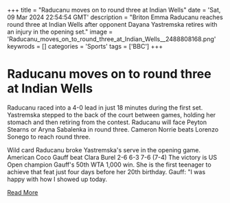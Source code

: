 +++
title = "Raducanu moves on to round three at Indian Wells"
date = 'Sat, 09 Mar 2024 22:54:54 GMT'
description = "Briton Emma Raducanu reaches round three at Indian Wells after opponent Dayana Yastremska retires with an injury in the opening set."
image = 'Raducanu_moves_on_to_round_three_at_Indian_Wells__2488808168.png'
keywrods =  []
categories = 'Sports'
tags = ['BBC']
+++

# Raducanu moves on to round three at Indian Wells

Raducanu raced into a 4-0 lead in just 18 minutes during the first set.
Yastremska stepped to the back of the court between games, holding her stomach and then retiring from the contest.
Raducanu will face Peyton Stearns or Aryna Sabalenka in round three.
Cameron Norrie beats Lorenzo Sonego to reach round three.

Wild card Raducanu broke Yastremska's serve in the opening game.
American Coco Gauff beat Clara Burel 2-6 6-3 7-6 (7-4) The victory is US Open champion Gauff<bb>'s 50th WTA 1,000 win.
She is the first teenager to achieve that feat just four days before her 20th birthday.
Gauff: "I was happy with how I showed up today.


[Read More](https://www.bbc.co.uk/sport/tennis/68525598)
